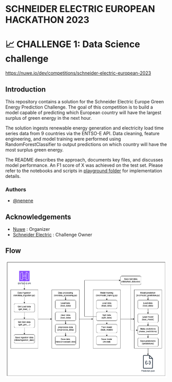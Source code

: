 # SCHNEIDER ELECTRIC EUROPEAN HACKATHON 2023

# 📈 CHALLENGE 1: Data Science challenge

https://nuwe.io/dev/competitions/schneider-electric-european-2023


## Introduction

This repository contains a solution for the Schneider Electric Europe Green Energy Prediction Challenge. The goal of this competition is to build a model capable of predicting which European country will have the largest surplus of green energy in the next hour.

The solution ingests renewable energy generation and electricity load time series data from 9 countries via the ENTSO-E API. Data cleaning, feature engineering, and model training were performed using RandomForestClassifier to output predictions on which country will have the most surplus green energy.

The README describes the approach, documents key files, and discusses model performance. An F1 score of X was achieved on the test set. Please refer to the notebooks and scripts in [playground folder](https://github.com/nenene1812/nuwe-data-science-challenge/tree/main/playground) for implementation details.

### Authors

- [@nenene](https://github.com/nenene1812)

## Acknowledgements

- [Nuwe](https://nuwe.io/) : Organizer 
- [Schneider Electric](https://www.se.com/ww/en/) : Challenge Owner

## Flow 
![Project flow](https://github.com/nenene1812/nuwe-data-science-challenge/blob/main/EcoForecast_Flow.png)